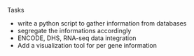 Tasks
- write a python script to gather information from databases
- segregate the informations accordingly
- ENCODE, DHS, RNA-seq data integration
- Add a visualization tool for per gene information

